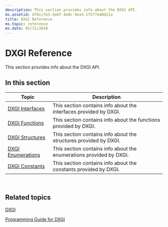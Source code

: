 ```yaml
---
description: This section provides info about the DXGI API.
ms.assetid: d78ccfe3-2e6f-4e8c-9ea3-1f577e40d21a
title: DXGI Reference
ms.topic: reference
ms.date: 05/31/2018
---
```


# DXGI Reference

This section provides info about the DXGI API.

## In this section



| Topic                                                                      | Description                                                                     |
|----------------------------------------------------------------------------|---------------------------------------------------------------------------------|
| [DXGI Interfaces](d3d10-graphics-reference-dxgi-interfaces.md)<br/> | This section contains info about the interfaces provided by DXGI.<br/>    |
| [DXGI Functions](d3d10-graphics-reference-dxgi-functions.md)<br/>   | This section contains info about the functions provided by DXGI.<br/>     |
| [DXGI Structures](d3d10-graphics-reference-dxgi-structures.md)<br/> | This section contains info about the structures provided by DXGI.<br/>    |
| [DXGI Enumerations](d3d10-graphics-reference-dxgi-enums.md)<br/>    | This section contains info about the enumerations provided by DXGI. <br/> |
| [DXGI Constants](d3d10-graphics-reference-dxgi-constants.md)<br/>   | This section contains info about the constants provided by DXGI.<br/>     |



 

## Related topics

<dl> <dt>

[DXGI](dx-graphics-dxgi.md)
</dt> <dt>

[Programming Guide for DXGI](dx-graphics-dxgi-overviews.md)
</dt> </dl>

 

 




